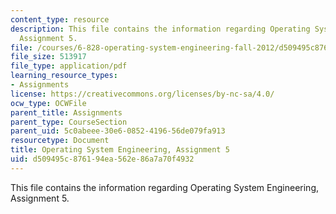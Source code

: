 ```yaml
---
content_type: resource
description: This file contains the information regarding Operating System Engineering,
  Assignment 5.
file: /courses/6-828-operating-system-engineering-fall-2012/d509495c876194ea562e86a7a70f4932_MIT6_828F12_assignment5.pdf
file_size: 513917
file_type: application/pdf
learning_resource_types:
- Assignments
license: https://creativecommons.org/licenses/by-nc-sa/4.0/
ocw_type: OCWFile
parent_title: Assignments
parent_type: CourseSection
parent_uid: 5c0abeee-30e6-0852-4196-56de079fa913
resourcetype: Document
title: Operating System Engineering, Assignment 5
uid: d509495c-8761-94ea-562e-86a7a70f4932
---
```

This file contains the information regarding Operating System Engineering, Assignment 5.